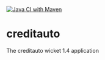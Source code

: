 [![Java CI with Maven](https://github.com/javadev/creditauto/actions/workflows/maven.yml/badge.svg)](https://github.com/javadev/creditauto/actions/workflows/maven.yml)

# creditauto
The creditauto wicket 1.4 application

